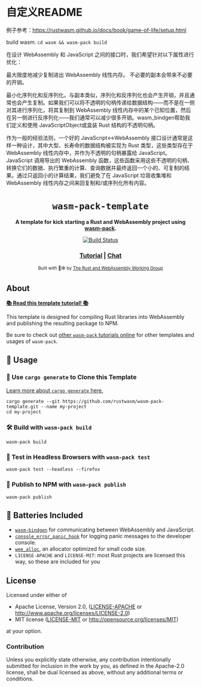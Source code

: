 # 自定义README
例子参考：https://rustwasm.github.io/docs/book/game-of-life/setup.html

build wasm: `cd wasm && wasm-pack build`

在设计 WebAssembly 和 JavaScript 之间的接口时，我们希望针对以下属性进行优化：

最大限度地减少复制进出 WebAssembly 线性内存。 不必要的副本会带来不必要的开销。

最小化序列化和反序列化。与副本类似，序列化和反序列化也会产生开销，并且通常也会产生复制。如果我们可以将不透明的句柄传递给数据结构——而不是在一侧对其进行序列化，将其复制到 WebAssembly 线性内存中的某个已知位置，然后在另一侧进行反序列化——我们通常可以减少很多开销。wasm_bindgen帮助我们定义和使用 JavaScriptObject或盒装 Rust 结构的不透明句柄。

作为一般的经验法则，一个好的 JavaScript↔WebAssembly 接口设计通常是这样一种设计，其中大型、长寿命的数据结构被实现为 Rust 类型，这些类型存在于 WebAssembly 线性内存中，并作为不透明的句柄暴露给 JavaScript。JavaScript 调用导出的 WebAssembly 函数，这些函数采用这些不透明的句柄、转换它们的数据、执行繁重的计算、查询数据并最终返回一个小的、可复制的结果。通过只返回小的计算结果，我们避免了在 JavaScript 垃圾收集堆和 WebAssembly 线性内存之间来回复制和/或序列化所有内容。




<div align="center">

  <h1><code>wasm-pack-template</code></h1>

  <strong>A template for kick starting a Rust and WebAssembly project using <a href="https://github.com/rustwasm/wasm-pack">wasm-pack</a>.</strong>

  <p>
    <a href="https://travis-ci.org/rustwasm/wasm-pack-template"><img src="https://img.shields.io/travis/rustwasm/wasm-pack-template.svg?style=flat-square" alt="Build Status" /></a>
  </p>

  <h3>
    <a href="https://rustwasm.github.io/docs/wasm-pack/tutorials/npm-browser-packages/index.html">Tutorial</a>
    <span> | </span>
    <a href="https://discordapp.com/channels/442252698964721669/443151097398296587">Chat</a>
  </h3>

  <sub>Built with 🦀🕸 by <a href="https://rustwasm.github.io/">The Rust and WebAssembly Working Group</a></sub>
</div>

## About

[**📚 Read this template tutorial! 📚**][template-docs]

This template is designed for compiling Rust libraries into WebAssembly and
publishing the resulting package to NPM.

Be sure to check out [other `wasm-pack` tutorials online][tutorials] for other
templates and usages of `wasm-pack`.

[tutorials]: https://rustwasm.github.io/docs/wasm-pack/tutorials/index.html
[template-docs]: https://rustwasm.github.io/docs/wasm-pack/tutorials/npm-browser-packages/index.html

## 🚴 Usage

### 🐑 Use `cargo generate` to Clone this Template

[Learn more about `cargo generate` here.](https://github.com/ashleygwilliams/cargo-generate)

```
cargo generate --git https://github.com/rustwasm/wasm-pack-template.git --name my-project
cd my-project
```

### 🛠️ Build with `wasm-pack build`

```
wasm-pack build
```

### 🔬 Test in Headless Browsers with `wasm-pack test`

```
wasm-pack test --headless --firefox
```

### 🎁 Publish to NPM with `wasm-pack publish`

```
wasm-pack publish
```

## 🔋 Batteries Included

* [`wasm-bindgen`](https://github.com/rustwasm/wasm-bindgen) for communicating
  between WebAssembly and JavaScript.
* [`console_error_panic_hook`](https://github.com/rustwasm/console_error_panic_hook)
  for logging panic messages to the developer console.
* [`wee_alloc`](https://github.com/rustwasm/wee_alloc), an allocator optimized
  for small code size.
* `LICENSE-APACHE` and `LICENSE-MIT`: most Rust projects are licensed this way, so these are included for you

## License

Licensed under either of

* Apache License, Version 2.0, ([LICENSE-APACHE](LICENSE-APACHE) or http://www.apache.org/licenses/LICENSE-2.0)
* MIT license ([LICENSE-MIT](LICENSE-MIT) or http://opensource.org/licenses/MIT)

at your option.

### Contribution

Unless you explicitly state otherwise, any contribution intentionally
submitted for inclusion in the work by you, as defined in the Apache-2.0
license, shall be dual licensed as above, without any additional terms or
conditions.